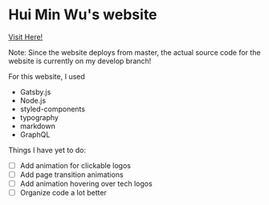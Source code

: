 # Hui Min Wu's website

[Visit Here!](https://huiminwu.github.io)

Note: Since the website deploys from master, the actual source code for the website is currently on my develop branch!

For this website, I used
 - Gatsby.js
 - Node.js
 - styled-components
 - typography
 - markdown
 - GraphQL

Things I have yet to do:
  - [ ] Add animation for clickable logos
  - [ ] Add page transition animations
  - [ ] Add animation hovering over tech logos
  - [ ] Organize code a lot better
